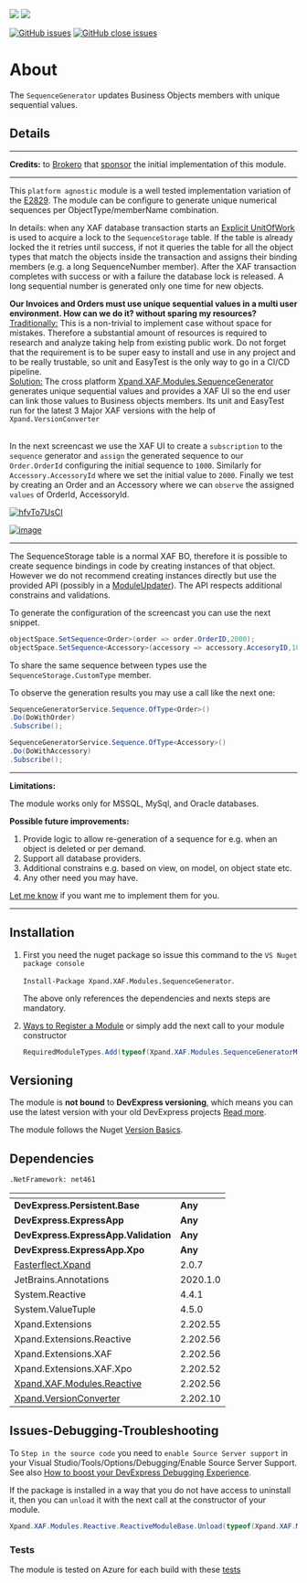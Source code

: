 ![](https://xpandshields.azurewebsites.net/nuget/v/Xpand.XAF.Modules.SequenceGenerator.svg?&style=flat) ![](https://xpandshields.azurewebsites.net/nuget/dt/Xpand.XAF.Modules.SequenceGenerator.svg?&style=flat)

[![GitHub issues](https://xpandshields.azurewebsites.net/github/issues/eXpandFramework/expand/SequenceGenerator.svg)](https://github.com/eXpandFramework/eXpand/issues?utf8=%E2%9C%93&q=is%3Aissue+is%3Aopen+sort%3Aupdated-desc+label%3AStandalone_xaf_modules+label%3ASequenceGenerator) [![GitHub close issues](https://xpandshields.azurewebsites.net/github/issues-closed/eXpandFramework/eXpand/SequenceGenerator.svg)](https://github.com/eXpandFramework/eXpand/issues?utf8=%E2%9C%93&q=is%3Aissue+is%3Aclosed+sort%3Aupdated-desc+label%3AStandalone_XAF_Modules+label%3ASequenceGenerator)
# About 

The `SequenceGenerator` updates Business Objects members with unique sequential values.

## Details

---

**Credits:** to [Brokero](https://www.brokero.ch/de/startseite/) that [sponsor](https://github.com/sponsors/apobekiaris) the initial implementation of this module.

---

This `platform agnostic` module is a well tested implementation variation of the [E2829](https://supportcenter.devexpress.com/ticket/details/e2829/how-to-generate-a-sequential-number-for-a-persistent-object-within-a-database). The module can be configure to generate unique numerical sequences per ObjectType/memberName combination. 

In details: when any XAF database transaction starts an [Explicit UnitOfWork](https://docs.devexpress.com/XPO/8921/concepts/explicit-units-of-work) is used to acquire a lock to the `SequenceStorage` table. If the table is already locked the it retries until success, if not it queries the table for all the object types that match the objects inside the transaction and assigns their binding members (e.g. a long SequenceNumber member). After the XAF transaction completes with success or with a failure the database lock is released. A long sequential number is generated only one time for new objects.

**Our Invoices and Orders must use unique sequential values in a multi user environment. How can we do it? without sparing my resources?**
</br><u>Traditionally:</u>
This is a non-trivial to implement case without space for mistakes. Therefore a substantial amount of resources is required to research and analyze taking help from existing public work. Do not forget that the requirement is to be super easy to install and use in any project and to be really trustable, so unit and EasyTest is the only way to go in a CI/CD pipeline. 
</br><u>Solution:</u>
The cross platform [Xpand.XAF.Modules.SequenceGenerator](https://github.com/eXpandFramework/DevExpress.XAF/tree/master/src/Modules/SequenceGenerator) generates unique sequential values and provides a XAF UI so the end user can link those values to Business objects members. Its unit and EasyTest run for the latest 3 Major XAF versions with the help of `Xpand.VersionConverter`</br>

</br>In the next screencast we use the XAF UI to create a `subscription` to the `sequence` generator and `assign` the generated sequence to our  `Order.OrderId` configuring the initial sequence to `1000`. Similarly for `Accessory.AccessoryId` where we set the initial value to `2000`. Finally we test by creating an Order and an Accessory where we can `observe` the assigned `values` of OrderId, AccessoryId.

<twitter>

[![hfvTo7UsCI](https://user-images.githubusercontent.com/159464/80309035-f918e500-87da-11ea-8f52-7799457213cf.gif)](https://www.youtube.com/watch?v=t1BDPFU01z8)

</twitter>

[![image](https://user-images.githubusercontent.com/159464/87556331-2fba1980-c6bf-11ea-8a10-e525dda86364.png)](https://www.youtube.com/watch?v=t1BDPFU01z8)

---


The SequenceStorage table is a normal XAF BO, therefore it is possible to create sequence bindings in code by creating instances of that object. However we do not recommend creating instances directly but use the provided API (possibly in a [ModuleUpdater](https://docs.devexpress.com/eXpressAppFramework/DevExpress.ExpressApp.Updating.ModuleUpdater)). The API respects additional constrains and validations.

To generate the configuration of the screencast you can use the next snippet.

```cs
objectSpace.SetSequence<Order>(order => order.OrderID,2000);
objectSpace.SetSequence<Accessory>(accessory => accessory.AccesoryID,1000);
```

To share the same sequence between types use the `SequenceStorage.CustomType` member.

To observe the generation results you may use a call like the next one:

```cs
SequenceGeneratorService.Sequence.OfType<Order>()
.Do(DoWithOrder)
.Subscribe();

SequenceGeneratorService.Sequence.OfType<Accessory>()
.Do(DoWithAccessory)
.Subscribe();
```

---

**Limitations:**

The module works only for MSSQL, MySql, and Oracle databases.

**Possible future improvements:**

1. Provide logic to allow re-generation of a sequence for e.g. when an object is deleted or per demand.
2. Support all database providers.
3. Additional constrains e.g. based on view, on model, on object state etc.
4. Any other need you may have.

[Let me know](https://github.com/sponsors/apobekiaris) if you want me to implement them for you.

---


## Installation 
1. First you need the nuget package so issue this command to the `VS Nuget package console` 

   `Install-Package Xpand.XAF.Modules.SequenceGenerator`.

    The above only references the dependencies and nexts steps are mandatory.

2. [Ways to Register a Module](https://documentation.devexpress.com/eXpressAppFramework/118047/Concepts/Application-Solution-Components/Ways-to-Register-a-Module)
or simply add the next call to your module constructor
    ```cs
    RequiredModuleTypes.Add(typeof(Xpand.XAF.Modules.SequenceGeneratorModule));
    ```
## Versioning
The module is **not bound** to **DevExpress versioning**, which means you can use the latest version with your old DevExpress projects [Read more](https://github.com/eXpandFramework/XAF/tree/master/tools/Xpand.VersionConverter).

The module follows the Nuget [Version Basics](https://docs.microsoft.com/en-us/nuget/reference/package-versioning#version-basics).
## Dependencies
`.NetFramework: net461`

|<!-- -->|<!-- -->
|----|----
|**DevExpress.Persistent.Base**|**Any**
 |**DevExpress.ExpressApp**|**Any**
 |**DevExpress.ExpressApp.Validation**|**Any**
 |**DevExpress.ExpressApp.Xpo**|**Any**
|[Fasterflect.Xpand](https://github.com/eXpandFramework/Fasterflect)|2.0.7
 |JetBrains.Annotations|2020.1.0
 |System.Reactive|4.4.1
 |System.ValueTuple|4.5.0
 |Xpand.Extensions|2.202.55
 |Xpand.Extensions.Reactive|2.202.56
 |Xpand.Extensions.XAF|2.202.56
 |Xpand.Extensions.XAF.Xpo|2.202.52
 |[Xpand.XAF.Modules.Reactive](https://github.com/eXpandFramework/DevExpress.XAF/tree/master/src/Modules/Xpand.XAF.Modules.Reactive)|2.202.56
 |[Xpand.VersionConverter](https://github.com/eXpandFramework/DevExpress.XAF/tree/master/tools/Xpand.VersionConverter)|2.202.10

## Issues-Debugging-Troubleshooting

To `Step in the source code` you need to `enable Source Server support` in your Visual Studio/Tools/Options/Debugging/Enable Source Server Support. See also [How to boost your DevExpress Debugging Experience](https://github.com/eXpandFramework/DevExpress.XAF/wiki/How-to-boost-your-DevExpress-Debugging-Experience#1-index-the-symbols-to-your-custom-devexpresss-installation-location).

If the package is installed in a way that you do not have access to uninstall it, then you can `unload` it with the next call at the constructor of your module.
```cs
Xpand.XAF.Modules.Reactive.ReactiveModuleBase.Unload(typeof(Xpand.XAF.Modules.SequenceGenerator.SequenceGeneratorModule))
```



### Tests

The module is tested on Azure for each build with these [tests](https://github.com/eXpandFramework/Packages/tree/master/src/Tests/SequenceGenerator)

